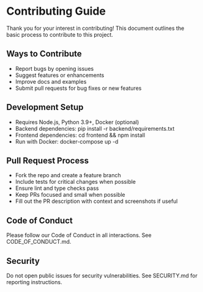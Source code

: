 # Contributing Guide

Thank you for your interest in contributing! This document outlines the basic process to contribute to this project.

## Ways to Contribute

- Report bugs by opening issues
- Suggest features or enhancements
- Improve docs and examples
- Submit pull requests for bug fixes or new features

## Development Setup

- Requires Node.js, Python 3.9+, Docker (optional)
- Backend dependencies: pip install -r backend/requirements.txt
- Frontend dependencies: cd frontend && npm install
- Run with Docker: docker-compose up -d

## Pull Request Process

- Fork the repo and create a feature branch
- Include tests for critical changes when possible
- Ensure lint and type checks pass
- Keep PRs focused and small when possible
- Fill out the PR description with context and screenshots if useful

## Code of Conduct

Please follow our Code of Conduct in all interactions. See CODE_OF_CONDUCT.md.

## Security

Do not open public issues for security vulnerabilities. See SECURITY.md for reporting instructions.
